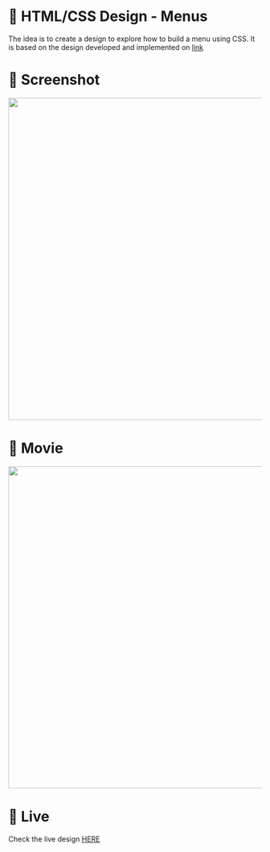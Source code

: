 # 🎨 HTML/CSS Design - Menus

The idea is to create a design to explore how to build a menu using CSS. It is based on the design developed and implemented  on [link](https://github.com/abarna-codespot/Hamburger-Menu)


# 📸 Screenshot
<img src="https://storage.googleapis.com/rfribeiro-css/menu-04/presentation.png" width="640">


# 🎥 Movie
<img src="https://storage.googleapis.com/rfribeiro-css/menu-04/presentation.gif" width="640">

# 🚀 Live

Check the live design [HERE](https://storage.googleapis.com/rfribeiro-css/menu-04/index.html)